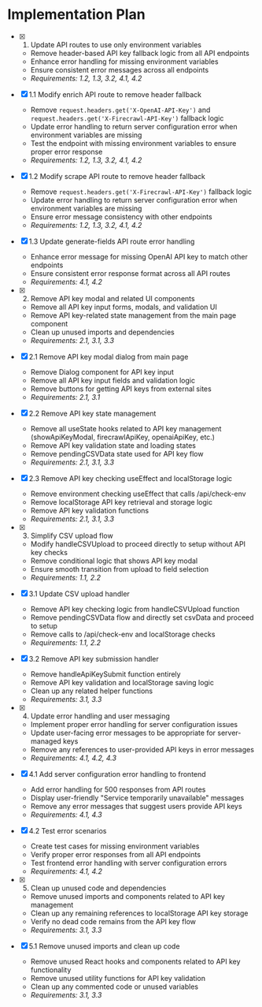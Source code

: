 # Implementation Plan

- [x] 1. Update API routes to use only environment variables
  - Remove header-based API key fallback logic from all API endpoints
  - Enhance error handling for missing environment variables
  - Ensure consistent error messages across all endpoints
  - _Requirements: 1.2, 1.3, 3.2, 4.1, 4.2_

- [x] 1.1 Modify enrich API route to remove header fallback
  - Remove `request.headers.get('X-OpenAI-API-Key')` and `request.headers.get('X-Firecrawl-API-Key')` fallback logic
  - Update error handling to return server configuration error when environment variables are missing
  - Test the endpoint with missing environment variables to ensure proper error response
  - _Requirements: 1.2, 1.3, 3.2, 4.1, 4.2_

- [x] 1.2 Modify scrape API route to remove header fallback
  - Remove `request.headers.get('X-Firecrawl-API-Key')` fallback logic
  - Update error handling to return server configuration error when environment variables are missing
  - Ensure error message consistency with other endpoints
  - _Requirements: 1.2, 1.3, 3.2, 4.1, 4.2_

- [x] 1.3 Update generate-fields API route error handling
  - Enhance error message for missing OpenAI API key to match other endpoints
  - Ensure consistent error response format across all API routes
  - _Requirements: 4.1, 4.2_

- [x] 2. Remove API key modal and related UI components
  - Remove all API key input forms, modals, and validation UI
  - Remove API key-related state management from the main page component
  - Clean up unused imports and dependencies
  - _Requirements: 2.1, 3.1, 3.3_

- [x] 2.1 Remove API key modal dialog from main page
  - Remove Dialog component for API key input
  - Remove all API key input fields and validation logic
  - Remove buttons for getting API keys from external sites
  - _Requirements: 2.1, 3.1_

- [x] 2.2 Remove API key state management
  - Remove all useState hooks related to API key management (showApiKeyModal, firecrawlApiKey, openaiApiKey, etc.)
  - Remove API key validation state and loading states
  - Remove pendingCSVData state used for API key flow
  - _Requirements: 2.1, 3.1, 3.3_

- [x] 2.3 Remove API key checking useEffect and localStorage logic
  - Remove environment checking useEffect that calls /api/check-env
  - Remove localStorage API key retrieval and storage logic
  - Remove API key validation functions
  - _Requirements: 2.1, 3.1, 3.3_

- [x] 3. Simplify CSV upload flow
  - Modify handleCSVUpload to proceed directly to setup without API key checks
  - Remove conditional logic that shows API key modal
  - Ensure smooth transition from upload to field selection
  - _Requirements: 1.1, 2.2_

- [x] 3.1 Update CSV upload handler
  - Remove API key checking logic from handleCSVUpload function
  - Remove pendingCSVData flow and directly set csvData and proceed to setup
  - Remove calls to /api/check-env and localStorage checks
  - _Requirements: 1.1, 2.2_

- [x] 3.2 Remove API key submission handler
  - Remove handleApiKeySubmit function entirely
  - Remove API key validation and localStorage saving logic
  - Clean up any related helper functions
  - _Requirements: 3.1, 3.3_

- [x] 4. Update error handling and user messaging
  - Implement proper error handling for server configuration issues
  - Update user-facing error messages to be appropriate for server-managed keys
  - Remove any references to user-provided API keys in error messages
  - _Requirements: 4.1, 4.2, 4.3_

- [x] 4.1 Add server configuration error handling to frontend
  - Add error handling for 500 responses from API routes
  - Display user-friendly "Service temporarily unavailable" messages
  - Remove any error messages that suggest users provide API keys
  - _Requirements: 4.1, 4.3_

- [x] 4.2 Test error scenarios
  - Create test cases for missing environment variables
  - Verify proper error responses from all API endpoints
  - Test frontend error handling with server configuration errors
  - _Requirements: 4.1, 4.2_

- [x] 5. Clean up unused code and dependencies
  - Remove unused imports and components related to API key management
  - Clean up any remaining references to localStorage API key storage
  - Verify no dead code remains from the API key flow
  - _Requirements: 3.1, 3.3_

- [x] 5.1 Remove unused imports and clean up code
  - Remove unused React hooks and components related to API key functionality
  - Remove unused utility functions for API key validation
  - Clean up any commented code or unused variables
  - _Requirements: 3.1, 3.3_